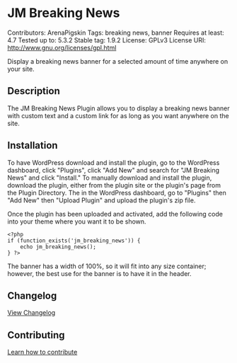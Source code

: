 # JM Breaking News
Contributors: ArenaPigskin
Tags: breaking news, banner
Requires at least: 4.7
Tested up to: 5.3.2
Stable tag: 1.9.2
License: GPLv3
License URI: http://www.gnu.org/licenses/gpl.html

Display a breaking news banner for a selected amount of time anywhere on your site.

## Description
The JM Breaking News Plugin allows you to display a breaking news banner with custom text and a custom link for as long as you want anywhere on the site.

## Installation

To have WordPress download and install the plugin, go to the WordPress dashboard, click "Plugins", click "Add New" and search for "JM Breaking News" and click "Install." To manually download and install the plugin, download the plugin, either from the plugin site or the plugin's page from the Plugin Directory. The in the WordPress dashboard, go to "Plugins" then "Add New" then "Upload Plugin" and upload the plugin's zip file.

Once the plugin has been uploaded and activated, add the following code into your theme where you want it to be shown.
```
<?php
if (function_exists('jm_breaking_news')) {
	echo jm_breaking_news();
} ?>
```

The banner has a width of 100%, so it will fit into any size container; however, the best use for the banner is to have it in the header.

## Changelog
[View Changelog](CHANGELOG.md)

## Contributing
[Learn how to contribute](CONTRIBUTING.md)